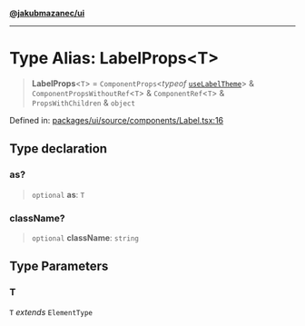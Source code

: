 [**@jakubmazanec/ui**](../README.md)

---

# Type Alias: LabelProps\<T\>

> **LabelProps**\<`T`\> = `ComponentProps`\<_typeof_
> [`useLabelTheme`](../variables/useLabelTheme.md)\> & `ComponentPropsWithoutRef`\<`T`\> &
> `ComponentRef`\<`T`\> & `PropsWithChildren` & `object`

Defined in:
[packages/ui/source/components/Label.tsx:16](https://github.com/jakubmazanec/tools/blob/dccfe8e5cee218e88ff4db59e4bf460975897c58/packages/ui/source/components/Label.tsx#L16)

## Type declaration

### as?

> `optional` **as**: `T`

### className?

> `optional` **className**: `string`

## Type Parameters

### T

`T` _extends_ `ElementType`
